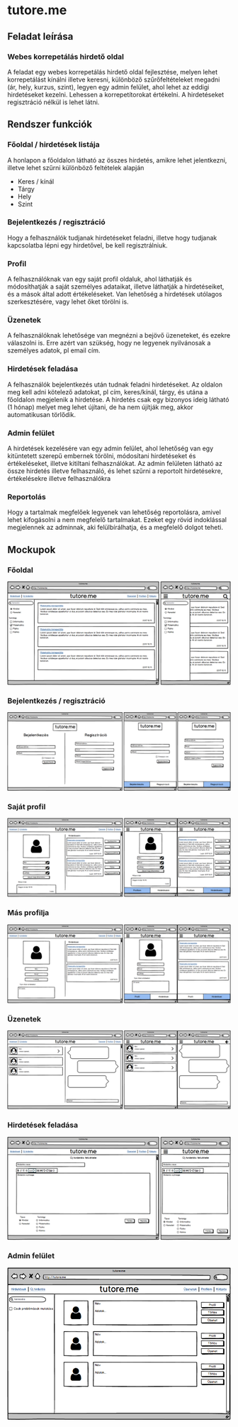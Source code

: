 # tutore.me

## Feladat leírása
### Webes korrepetálás hirdető oldal
A feladat egy webes korrepetálás hirdető oldal fejlesztése, melyen lehet korrepetálást kínálni illetve keresni, különböző szűrőfeltételeket megadni (ár, hely, kurzus, szint), legyen egy admin felület, ahol lehet az eddigi hirdetéseket kezelni. Lehessen a korrepetítorokat értékelni. A hirdetéseket regisztráció nélkül is lehet látni.

## Rendszer funkciók

### Főoldal / hirdetések listája
A honlapon a főoldalon látható az összes hirdetés, amikre lehet jelentkezni, illetve lehet szűrni különböző feltételek alapján
  * Keres / kínál
  * Tárgy
  * Hely
  * Szint

### Bejelentkezés / regisztráció
Hogy a felhasználók tudjanak hirdetéseket feladni, illetve hogy tudjanak kapcsolatba lépni egy hirdetővel, be kell regisztrálniuk.

### Profil
A felhasználóknak van egy saját profil oldaluk, ahol láthatják és módosíthatják a saját személyes adataikat, illetve láthatják a hirdetéseiket, és a mások által adott értékeléseket. Van lehetőség a hirdetések utólagos szerkesztésére, vagy lehet őket törölni is.

### Üzenetek
A felhasználóknak lehetősége van megnézni a bejövő üzeneteket, és ezekre válaszolni is. Erre azért van szükség, hogy ne legyenek nyilvánosak a személyes adatok, pl email cím.

### Hirdetések feladása
A felhasználók bejelentkezés után tudnak feladni hirdetéseket. Az oldalon meg kell adni kötelező adatokat, pl cím, keres/kínál, tárgy, és utána a főoldalon megjelenik a hirdetése. A hirdetés csak egy bizonyos ideig látható (1 hónap) melyet meg lehet újítani, de ha nem újítják meg, akkor automatikusan törlődik.

### Admin felület
A hirdetések kezelésére van egy admin felület, ahol lehetőség van egy kitüntetett szerepű embernek törölni, módosítani hirdetéseket és értékeléseket, illetve kitiltani felhasználókat. Az admin felületen látható az össze hirdetés illetve felhasználó, és lehet szűrni a reportolt hirdetésekre, értékelésekre illetve felhasználókra

### Reportolás
Hogy a tartalmak megfelőek legyenek van lehetőség reportolásra, amivel lehet kifogásolni a nem megfelelő tartalmakat. Ezeket egy rövid indoklással megjelennek az adminnak, aki felülbírálhatja, és a megfelelő dolgot teheti.

## Mockupok
### Főoldal
![Main page](https://github.com/fehergeri13/tutore.me/blob/master/Main%20page.png)

### Bejelentkezés / regisztráció
![Login Register page](https://github.com/fehergeri13/tutore.me/blob/master/Login_Registration.png)

### Saját profil
![Profile page](https://github.com/fehergeri13/tutore.me/blob/master/My%20profile%20page.png)

### Más profilja
![Profile page](https://github.com/fehergeri13/tutore.me/blob/master/Other's%20profile%20page.png)

### Üzenetek
![Messages page](https://github.com/fehergeri13/tutore.me/blob/master/Messages.png)

### Hirdetések feladása
![Login Register page](https://github.com/fehergeri13/tutore.me/blob/master/New%20ad.png)

### Admin felület
![Admin page](https://github.com/fehergeri13/tutore.me/blob/master/Admin_%20user%20search.png)
